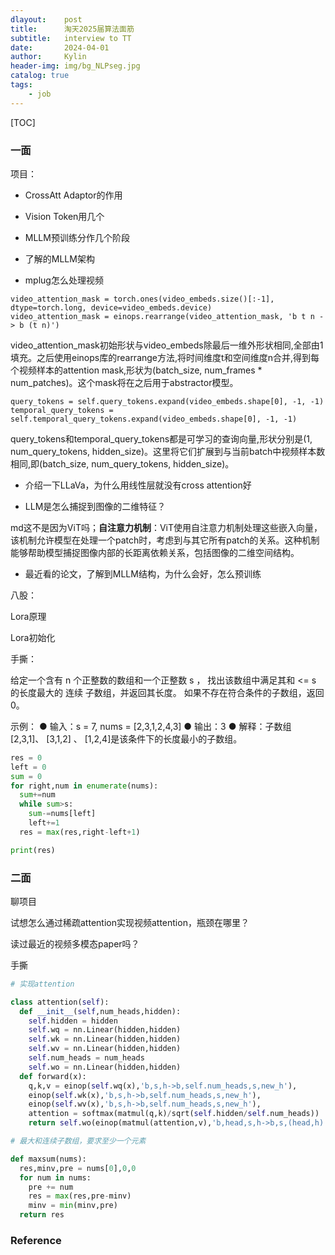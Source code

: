 ```yaml
---
dlayout:    post
title:      淘天2025届算法面筋
subtitle:   interview to TT
date:       2024-04-01
author:     Kylin
header-img: img/bg_NLPseg.jpg
catalog: true
tags:
    - job
---
```




[TOC]

### 一面

项目：

- CrossAtt Adaptor的作用

- Vision Token用几个

- MLLM预训练分作几个阶段

- 了解的MLLM架构

- mplug怎么处理视频

```
video_attention_mask = torch.ones(video_embeds.size()[:-1], dtype=torch.long, device=video_embeds.device)  
video_attention_mask = einops.rearrange(video_attention_mask, 'b t n -> b (t n)')
```

video_attention_mask初始形状与video_embeds除最后一维外形状相同,全部由1填充。之后使用einops库的rearrange方法,将时间维度t和空间维度n合并,得到每个视频样本的attention mask,形状为(batch_size, num_frames * num_patches)。这个mask将在之后用于abstractor模型。

```
query_tokens = self.query_tokens.expand(video_embeds.shape[0], -1, -1)
temporal_query_tokens = self.temporal_query_tokens.expand(video_embeds.shape[0], -1, -1)
```

query_tokens和temporal_query_tokens都是可学习的查询向量,形状分别是(1, num_query_tokens, hidden_size)。这里将它们扩展到与当前batch中视频样本数相同,即(batch_size, num_query_tokens, hidden_size)。

- 介绍一下LLaVa，为什么用线性层就没有cross attention好

- LLM是怎么捕捉到图像的二维特征？

md这不是因为ViT吗；**自注意力机制**：ViT使用自注意力机制处理这些嵌入向量，该机制允许模型在处理一个patch时，考虑到与其它所有patch的关系。这种机制能够帮助模型捕捉图像内部的长距离依赖关系，包括图像的二维空间结构。

- 最近看的论文，了解到MLLM结构，为什么会好，怎么预训练

八股：

Lora原理

Lora初始化

手撕：

给定一个含有 n 个正整数的数组和一个正整数 s ，
找出该数组中满足其和 <= s 的长度最大的 连续 子数组，并返回其长度。
如果不存在符合条件的子数组，返回 0。

示例：
● 输入：s = 7, nums = [2,3,1,2,4,3]
● 输出：3
● 解释：子数组 [2,3,1]、 [3,1,2] 、 [1,2,4]是该条件下的长度最小的子数组。

```python
res = 0 
left = 0
sum = 0
for right,num in enumerate(nums):
  sum+=num
  while sum>s:
    sum-=nums[left]
    left+=1
  res = max(res,right-left+1)

print(res)
```



### 二面

聊项目

试想怎么通过稀疏attention实现视频attention，瓶颈在哪里？

读过最近的视频多模态paper吗？

手撕

```python
# 实现attention

class attention(self):
  def __init__(self,num_heads,hidden):
    self.hidden = hidden
    self.wq = nn.Linear(hidden,hidden)
    self.wk = nn.Linear(hidden,hidden)
    self.wv = nn.Linear(hidden,hidden)
    self.num_heads = num_heads
    self.wo = nn.Linear(hidden,hidden)
  def forward(x):
    q,k,v = einop(self.wq(x),'b,s,h->b,self.num_heads,s,new_h'),
    einop(self.wk(x),'b,s,h->b,self.num_heads,s,new_h'),
    einop(self.wv(x),'b,s,h->b,self.num_heads,s,new_h'),
    attention = softmax(matmul(q,k)/sqrt(self.hidden/self.num_heads))
    return self.wo(einop(matmul(attention,v),'b,head,s,h->b,s,(head,h)'))

# 最大和连续子数组，要求至少一个元素

def maxsum(nums):
  res,minv,pre = nums[0],0,0
  for num in nums:
    pre += num
    res = max(res,pre-minv)
    minv = min(minv,pre)
  return res
```



### Reference

[^1]: 
